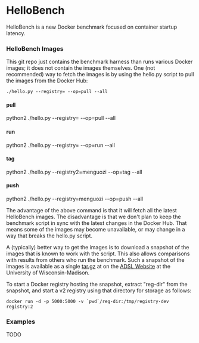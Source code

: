 # HelloBench

HelloBench is a new Docker benchmark focused on container startup latency.

### HelloBench Images

This git repo just contains the benchmark harness than runs various Docker images; it does not contain the images themselves.  One (not recommended) way to fetch the images is by using the hello.py script to pull the images from the Docker Hub:

```./hello.py --registry= --op=pull --all```
#### pull
python2 ./hello.py --registry= --op=pull --all
#### run
python2 ./hello.py --registry= --op=run --all
#### tag
python2 ./hello.py --registry2=menguozi --op=tag --all
#### push
python2 ./hello.py --registry=menguozi --op=push --all


The advantage of the above command is that it will fetch all the latest HelloBench images.  The disadvantage is that we don't plan to keep the benchmark script in sync with the latest changes in the Docker Hub.  That means some of the images may become unavailable, or may change in a way that breaks the hello.py script.

A (typically) better way to get the images is to download a snapshot of the images that is known to work with the script.  This also allows comparisons with results from others who run the benchmark.  Such a snapshot of the images is available as a single [tar.gz](http://research.cs.wisc.edu/adsl/Software/hello-bench/reg-dir.tar.gz) at on the [ADSL Website](http://research.cs.wisc.edu/adsl/Software/hello-bench/) at the University of Wisconsin-Madison.

To start a Docker registry hosting the snapshot, extract "reg-dir" from the snapshot, and start a v2 registry using that directory for storage as follows:

```docker run -d -p 5000:5000 -v `pwd`/reg-dir:/tmp/registry-dev registry:2```

### Examples

TODO
